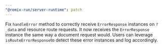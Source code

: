 ```yaml
---
"@remix-run/server-runtime": patch
---
```


Fix `handleError` method to correctly receive `ErrorResponse` instances on `?_data` and resource route requests. It now receives the `ErrorResponse` instance the same way a document request would.  Users can leverage `isRouteErrorResponse`to detect these error instances and log accordingly.
